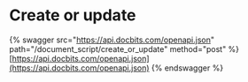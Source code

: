 # Create or update

{% swagger src="https://api.docbits.com/openapi.json" path="/document_script/create_or_update" method="post" %}
[https://api.docbits.com/openapi.json](https://api.docbits.com/openapi.json)
{% endswagger %}
